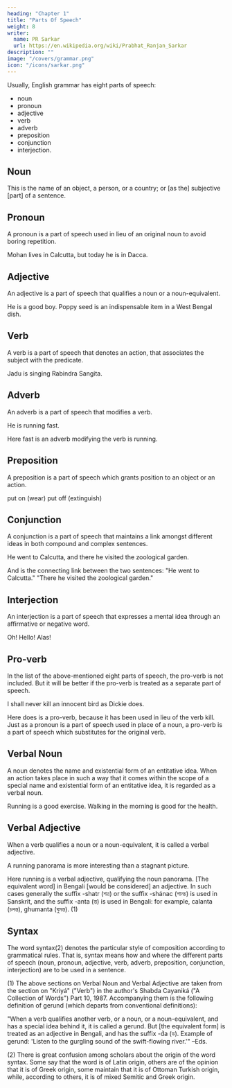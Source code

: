 ```yaml
---
heading: "Chapter 1"
title: "Parts Of Speech"
weight: 8
writer:
  name: PR Sarkar
  url: https://en.wikipedia.org/wiki/Prabhat_Ranjan_Sarkar
description: ""
image: "/covers/grammar.png"
icon: "/icons/sarkar.png"
---
```



Usually, English grammar has eight parts of speech:

- noun
- pronoun
- adjective
- verb
- adverb
- preposition
- conjunction
- interjection.

## Noun

This is the name of an object, a person, or a country; or [as the] subjective [part] of a sentence.

<!-- Joseph is eating.
The peacock is dancing.
India is a big country.
The mighty Himalayas are in the north of India.
The Indus is a big river.
The Punjab is a land of five rivers.
The rose is a beautiful flower.
The magnolia is a sweet-smelling flower.
Baikal is a lake.
Bengali is a language.
The Bengalees are an ancient people. -->

## Pronoun

A pronoun is a part of speech used in lieu of an original noun to avoid boring repetition.

Mohan lives in Calcutta, but today he is in Dacca.

## Adjective

An adjective is a part of speech that qualifies a noun or a noun-equivalent.

He is a good boy.
Poppy seed is an indispensable item in a West Bengal dish.

## Verb

A verb is a part of speech that denotes an action, that associates the subject with the predicate.

Jadu is singing Rabindra Sangita.

## Adverb

An adverb is a part of speech that modifies a verb.

He is running fast.

Here fast is an adverb modifying the verb is running.

## Preposition

A preposition is a part of speech which grants position to an object or an action.

put on (wear)        put off (extinguish)

## Conjunction

A conjunction is a part of speech that maintains a link amongst different ideas in both compound and complex sentences.

He went to Calcutta, and there he visited the zoological garden.

And is the connecting link between the two sentences: "He went to Calcutta." "There he visited the zoological garden."

## Interjection

An interjection is a part of speech that expresses a mental idea through an affirmative or negative word.

Oh!  Hello!  Alas!

## Pro-verb

In the list of the above-mentioned eight parts of speech, the pro-verb is not included. But it will be better if the pro-verb is treated as a separate part of speech.

I shall never kill an innocent bird as Dickie does.

Here does is a pro-verb, because it has been used in lieu of the verb kill. Just as a pronoun is a part of speech used in place of a noun, a pro-verb is a part of speech which substitutes for the original verb.

## Verbal Noun

A noun denotes the name and existential form of an entitative idea. When an action takes place in such a way that it comes within the scope of a special name and existential form of an entitative idea, it is regarded as a verbal noun.

Running is a good exercise.
Walking in the morning is good for the health.

## Verbal Adjective

When a verb qualifies a noun or a noun-equivalent, it is called a verbal adjective.

A running panorama is more interesting than a stagnant picture.

Here running is a verbal adjective, qualifying the noun panorama. [The equivalent word] in Bengali [would be considered] an adjective. In such cases generally the suffix -shatr (শত্র) or the suffix -shánac (শানচ) is used in Sanskrit, and the suffix -anta (ন্ত) is used in Bengali: for example, calanta (চলন্ত), ghumanta (ঘুমন্ত). (1)

## Syntax

The word syntax(2) denotes the particular style of composition according to grammatical rules. That is, syntax means how and where the different parts of speech (noun, pronoun, adjective, verb, adverb, preposition, conjunction, interjection) are to be used in a sentence.

(1) The above sections on Verbal Noun and Verbal Adjective are taken from the section on "Kriyá" ("Verb") in the author's Shabda Cayaniká ("A Collection of Words") Part 10, 1987. Accompanying them is the following definition of gerund (which departs from conventional definitions): 

"When a verb qualifies another verb, or a noun, or a noun-equivalent, and has a special idea behind it, it is called a gerund. But [the equivalent form] is treated as an adjective in Bengali, and has the suffix -d́a (ড). Example of gerund: 'Listen to the gurgling sound of the swift-flowing river.'" –Eds.

(2) There is great confusion among scholars about the origin of the word syntax. Some say that the word is of Latin origin, others are of the opinion that it is of Greek origin, some maintain that it is of Ottoman Turkish origin, while, according to others, it is of mixed Semitic and Greek origin.

